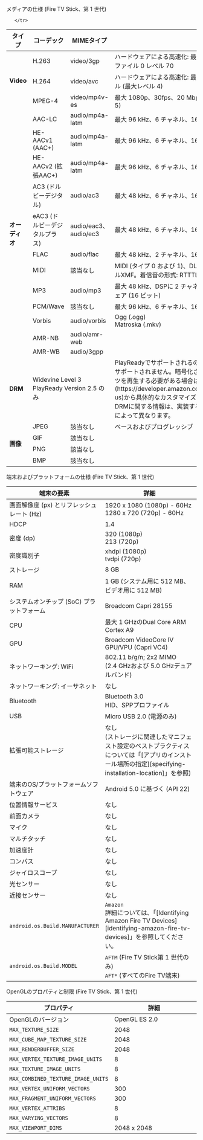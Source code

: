 <div class="subheading">メディアの仕様 (Fire TV Stick、第 1 世代)</div>

<table class="grid">
   <colgroup>
      <col width="10%" />
      <col width="17%" />
      <col width="15%" />
      <col width="38%" />
   </colgroup>
   <thead>
      <tr class="header">
         <th>タイプ</th>
         <th>コーデック</th>
         <th>MIMEタイプ</th>
         <th>詳細</th>
      </tr>
   </thead>
    <tr>
         <td class="white" rowspan="3"><b>Video</b></td>
         <td class="white">H.263</td>
         <td class="white">video/3gp</td>
         <td class="white">ハードウェアによる高速化: 最大WVGA (800 x 400)、30fps、6 Mbps、プロファイル 0 レベル 70</td>
      </tr>
      <tr>
         <td class="white">H.264</td>
         <td class="white">video/avc</td>
         <td class="white">ハードウェアによる高速化: 最大 1080p、30fps、20 Mbps、ハイプロファイル (最大レベル 4)</td>
      </tr>
       <tr>
          <td class="white">MPEG-4</td>
          <td class="white">video/mp4v-es</td>
          <td class="white">最大 1080p、30fps、20 Mbps、アドバンスドシンプルプロファイル (レベル 5)</td>

       </tr>
 <tr>
      <td class="gray" rowspan="12"><b>オーディオ</b></td>
      <td class="gray">AAC-LC</td>
      <td class="gray">audio/mp4a-latm</td>
      <td class="gray">最大 96 kHz、6 チャネル、16 ビットおよび 24 ビット</td>
   </tr>
   <tr>
      <td class="gray">HE-AACv1 (AAC+)</td>
      <td class="gray">audio/mp4a-latm</td>
      <td class="gray">最大 96 kHz、6 チャネル、16 ビットおよび 24 ビット</td>
   </tr>
   <tr>
      <td class="gray">HE-AACv2 (拡張AAC+)</td>
      <td class="gray">audio/mp4a-latm</td>
      <td class="gray">最大 96 kHz、6 チャネル、16 ビットおよび 24 ビット</td>
   </tr>
   <tr>
      <td class="gray">AC3 (ドルビーデジタル)</td>
      <td class="gray">audio/ac3</td>
      <td class="gray">最大 48 kHz、6 チャネル、16 ビットおよび 24 ビット</td>
   </tr>
   <tr>
      <td class="gray">eAC3 (ドルビーデジタルプラス)</td>
      <td class="gray">audio/eac3、audio/ec3</td>
      <td class="gray">最大 48 kHz、6 チャネル、16 ビットおよび 24 ビット</td>
   </tr>
   <tr>
      <td class="gray">FLAC</td>
      <td class="gray">audio/flac</td>
      <td class="gray">最大 48 kHz、2 チャネル、16 ビットと 24 ビット (24 ビットはディザなし)</td>
   </tr>
   <tr>
      <td class="gray">MIDI</td>
      <td class="gray">該当なし</td>
      <td class="gray">MIDI (タイプ 0 および 1)、DLS (バージョン 1 および 2)、XMF、およびモバイルXMF。着信音の形式: RTTTL/RTX、OTA、およびiMelody</td>
   </tr>
   <tr>
      <td class="gray">MP3</td>
      <td class="gray">audio/mp3</td>
      <td class="gray">最大 48 kHz、DSPに 2 チャネル (16 ビットおよび 24 ビット) およびソフトウェア (16 ビット)</td>
   </tr>
   <tr>
      <td class="gray">PCM/Wave</td>
      <td class="gray">該当なし</td>
      <td class="gray">最大 96 kHz、6 チャネル、16 ビットおよび 24 ビット</td>
   </tr>
   <tr>
      <td class="gray">Vorbis</td>
      <td class="gray">audio/vorbis</td>
      <td class="gray">Ogg (.ogg)<br/>Matroska (.mkv)</td>
   </tr>
    <tr>
    <td class="gray">AMR-NB</td>
    <td class="gray">audio/amr-web</td>
    <td class="gray"></td>
    </tr>
     <tr>
     <td class="gray">AMR-WB</td>
     <td class="gray">audio/3gpp</td>
     <td class="gray"></td>
     </tr>
    <tr>
       <td class="white"><b>DRM</b></td>
       <td class="white" colspan="2">Widevine Level 3 <br/> PlayReady Version 2.5 のみ</td>
       <td class="white" markdown="span">PlayReadyでサポートされるのは暗号化されたビデオだけです。オーディオはサポートされません。暗号化されたオーディオとビデオの両方を含むコンテンツを再生する必要がある場合は、[こちら](https://developer.amazon.com/appsandservices/support/contact/contact-us)から具体的なカスタマイズの詳細と手順をお問い合わせください。その他のDRMに関する情報は、実装する[メディアプレーヤー][fire-tv-media-players]によって異なります。</td>
 </tr>
   <tr>
      <td class="gray" rowspan="4"><b>画像</b></td>
      <td class="gray">JPEG</td>
      <td class="gray">該当なし</td>
      <td class="gray">ベースおよびプログレッシブ</td>
   </tr>
   <tr>
      <td class="gray">GIF</td>
      <td class="gray">該当なし</td>
      <td class="gray"></td>
   </tr>
   <tr>
      <td class="gray">PNG</td>
      <td class="gray">該当なし</td>
      <td class="gray"></td>
   </tr>
   <tr>
      <td class="gray">BMP</td>
      <td class="gray">該当なし</td>
      <td class="gray"></td>
   </tr>     
</table>

<div class="subheading">端末およびプラットフォームの仕様 (Fire TV Stick、第 1 世代)</div>

<table class="grid">
   <colgroup>
      <col width="40%" />
      <col width="60%" />
   </colgroup>
  <thead>
    <tr>
      <th>端末の要素</th>
      <th>詳細</th>
    </tr>
  </thead>
  <tbody>
    <tr>
      <td>画面解像度 (px) とリフレッシュレート (Hz)</td>
      <td>1920 x 1080 (1080p) - 60Hz <br/> 
      1280 x 720 (720p) - 60Hz </td>
    </tr>
      <tr>
       <td>HDCP</td>
       <td>1.4</td>
     </tr>
    <tr>
      <td>密度 (dp)</td>
      <td>320 (1080p) <br /> 213 (720p)</td>
    </tr>
    <tr>
      <td>密度識別子</td>
      <td>xhdpi (1080p) <br /> tvdpi (720p)</td>
    </tr>
    <tr>
      <td>ストレージ</td>
      <td>8 GB</td>
    </tr>
    <tr>
      <td>RAM</td>
      <td>1 GB (システム用に 512 MB、ビデオ用に 512 MB)</td>
    </tr>
    <tr>
      <td>システムオンチップ (SoC) プラットフォーム</td>
      <td>Broadcom Capri 28155</td>
    </tr>
    <tr>
      <td>CPU</td>
      <td>最大 1 GHzのDual Core ARM Cortex A9</td>
    </tr>
    <tr>
      <td>GPU</td>
      <td>Broadcom VideoCore IV GPU/VPU (Capri VC4)</td>
    </tr>
    <tr>
      <td>ネットワーキング: WiFi</td>
      <td>802.11 b/g/n; 2x2 MIMO <br /> (2.4 GHzおよび 5.0 GHzデュアルバンド)</td>
    </tr>
    <tr>
      <td>ネットワーキング: イーサネット</td>
      <td>なし</td>
    </tr>
    <tr>
      <td>Bluetooth</td>
      <td>Bluetooth 3.0 <br /> HID、SPPプロファイル</td>
    </tr>
    <tr>
      <td>USB</td>
      <td>Micro USB 2.0 (電源のみ)</td>
    </tr>
    <tr>
      <td>拡張可能ストレージ</td>
      <td markdown="span">なし <br/>(ストレージに関連したマニフェスト設定のベストプラクティスについては「[アプリのインストール場所の指定][specifying-installation-location]」を参照)</td>
    </tr>
    <tr>
      <td>端末のOS/プラットフォームソフトウェア</td>
      <td>Android 5.0 に基づく (API 22)</td>
    </tr>
    <tr>
      <td>位置情報サービス</td>
      <td>なし</td>
    </tr>
    <tr>
      <td>前面カメラ</td>
      <td>なし</td>
    </tr>
    <tr>
      <td>マイク</td>
      <td>なし</td>
    </tr>
    <tr>
      <td>マルチタッチ</td>
      <td>なし</td>
    </tr>
    <tr>
      <td>加速度計</td>
      <td>なし</td>
    </tr>
    <tr>
      <td>コンパス</td>
      <td>なし</td>
    </tr>
    <tr>
      <td>ジャイロスコープ</td>
      <td>なし</td>
    </tr>
    <tr>
      <td>光センサー</td>
      <td>なし</td>
    </tr>
    <tr>
      <td>近接センサー</td>
      <td>なし</td>
    </tr>
    <tr>
      <td><code>android.os.Build.MANUFACTURER</code></td>
      <td markdown="span"><code>Amazon</code> <br/>詳細については、「[Identifying Amazon Fire TV Devices][identifying-amazon-fire-tv-devices]」を参照してください。</td>
    </tr>
    <tr>
      <td><code>android.os.Build.MODEL</code></td>
      <td><code>AFTM</code> (Fire TV Stick第 1 世代のみ) <br/> <code>AFT*</code> (すべてのFire TV端末)</td>
    </tr>
  </tbody>
</table>


<div class="subheading">OpenGLのプロパティと制限 (Fire TV Stick、第 1 世代)</div>

<table class="grid">
   <colgroup>
      <col width="40%" />
      <col width="60%" />
   </colgroup>
  <thead>
    <tr>
      <th>プロパティ</th>
      <th>詳細</th>
    </tr>
  </thead>
  <tbody>
    <tr>
      <td>OpenGLのバージョン</td>
      <td>OpenGL ES 2.0</td>
    </tr>
    <tr>
      <td><code>MAX_TEXTURE_SIZE</code></td>
      <td>2048</td>
    </tr>
    <tr>
      <td><code>MAX_CUBE_MAP_TEXTURE_SIZE</code></td>
      <td>2048</td>
    </tr>
    <tr>
      <td><code>MAX_RENDERBUFFER_SIZE</code></td>
      <td>2048</td>
    </tr>
    <tr>
      <td><code>MAX_VERTEX_TEXTURE_IMAGE_UNITS</code></td>
      <td>8</td>
    </tr>
    <tr>
      <td><code>MAX_TEXTURE_IMAGE_UNITS</code></td>
      <td>8</td>
    </tr>
    <tr>
      <td><code>MAX_COMBINED_TEXTURE_IMAGE_UNITS</code></td>
      <td>8</td>
    </tr>
    <tr>
      <td><code>MAX_VERTEX_UNIFORM_VECTORS</code></td>
      <td>300</td>
    </tr>
    <tr>
      <td><code>MAX_FRAGMENT_UNIFORM_VECTORS</code></td>
      <td>300</td>
    </tr>
    <tr>
      <td><code>MAX_VERTEX_ATTRIBS</code></td>
      <td>8</td>
    </tr>
    <tr>
      <td><code>MAX_VARYING_VECTORS</code></td>
      <td>8</td>
    </tr>
    <tr>
      <td><code>MAX_VIEWPORT_DIMS</code></td>
      <td>2048 x 2048</td>
    </tr>
  </tbody>
</table>
